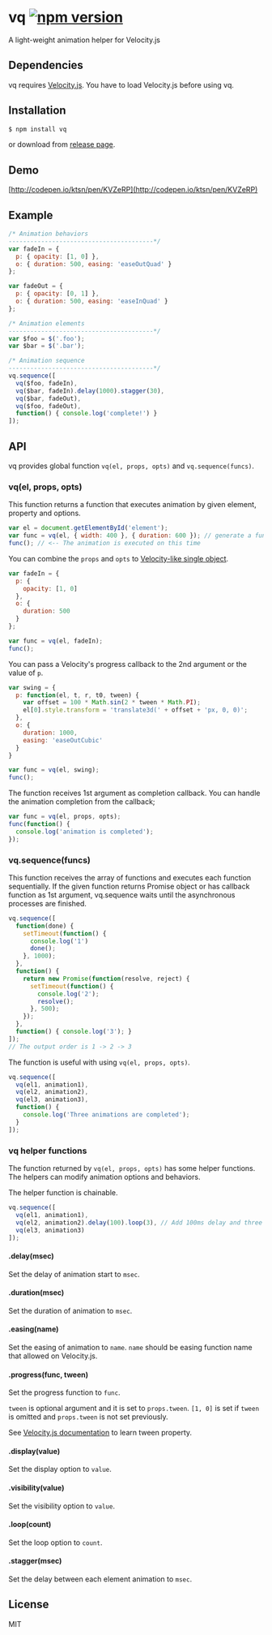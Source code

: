 # vq [![npm version](https://badge.fury.io/js/vq.svg)](https://badge.fury.io/js/vq)
A light-weight animation helper for Velocity.js

## Dependencies
vq requires [Velocity.js](http://julian.com/research/velocity/). You have to load Velocity.js before using vq.

## Installation

```sh
$ npm install vq
```

or download from [release page](https://github.com/ktsn/vq/releases).

## Demo
[http://codepen.io/ktsn/pen/KVZeRP](http://codepen.io/ktsn/pen/KVZeRP)

## Example

```js
/* Animation behaviors
----------------------------------------*/
var fadeIn = {
  p: { opacity: [1, 0] },
  o: { duration: 500, easing: 'easeOutQuad' }
};

var fadeOut = {
  p: { opacity: [0, 1] },
  o: { duration: 500, easing: 'easeInQuad' }
};

/* Animation elements
----------------------------------------*/
var $foo = $('.foo');
var $bar = $('.bar');

/* Animation sequence
----------------------------------------*/
vq.sequence([
  vq($foo, fadeIn),
  vq($bar, fadeIn).delay(1000).stagger(30),
  vq($bar, fadeOut),
  vq($foo, fadeOut),
  function() { console.log('complete!') }
]);
```

## API
vq provides global function `vq(el, props, opts)` and `vq.sequence(funcs)`.

### vq(el, props, opts)
This function returns a function that executes animation by given element, property and options.

```js
var el = document.getElementById('element');
var func = vq(el, { width: 400 }, { duration: 600 }); // generate a function
func(); // <-- The animation is executed on this time
```

You can combine the `props` and `opts` to [Velocity-like single object](http://julian.com/research/velocity/#arguments).

```js
var fadeIn = {
  p: {
    opacity: [1, 0]
  },
  o: {
    duration: 500
  }
};

var func = vq(el, fadeIn);
func();
```

You can pass a Velocity's progress callback to the 2nd argument or the value of `p`.

```js
var swing = {
  p: function(el, t, r, t0, tween) {
    var offset = 100 * Math.sin(2 * tween * Math.PI);
    el[0].style.transform = 'translate3d(' + offset + 'px, 0, 0)';
  },
  o: {
    duration: 1000,
    easing: 'easeOutCubic'
  }
}

var func = vq(el, swing);
func();
```

The function receives 1st argument as completion callback. You can handle the animation completion from the callback;

```js
var func = vq(el, props, opts);
func(function() {
  console.log('animation is completed');
});
```

### vq.sequence(funcs)
This function receives the array of functions and executes each function sequentially. If the given function returns Promise object or has callback function as 1st argument, vq.sequence waits until the asynchronous processes are finished.

```js
vq.sequence([
  function(done) {
    setTimeout(function() {
      console.log('1')
      done();
    }, 1000);
  },
  function() {
    return new Promise(function(resolve, reject) {
      setTimeout(function() {
        console.log('2');
        resolve();
      }, 500);
    });
  },
  function() { console.log('3'); }
]);
// The output order is 1 -> 2 -> 3
```

The function is useful with using `vq(el, props, opts)`.

```js
vq.sequence([
  vq(el1, animation1),
  vq(el2, animation2),
  vq(el3, animation3),
  function() {
    console.log('Three animations are completed');
  }
]);
```

### vq helper functions
The function returned by `vq(el, props, opts)` has some helper functions. The helpers can modify animation options and behaviors.

The helper function is chainable.

```js
vq.sequence([
  vq(el1, animation1),
  vq(el2, animation2).delay(100).loop(3), // Add 100ms delay and three times loop
  vq(el3, animation3)
]);
```

#### .delay(msec)
Set the delay of animation start to `msec`.

#### .duration(msec)
Set the duration of animation to `msec`.

#### .easing(name)
Set the easing of animation to `name`. `name` should be easing function name that allowed on Velocity.js.

#### .progress(func, tween)
Set the progress function to `func`.

`tween` is optional argument and it is set to `props.tween`. `[1, 0]` is set if `tween` is omitted and `props.tween` is not set previously.

See [Velocity.js documentation](http://julian.com/research/velocity/#progress) to learn tween property.

#### .display(value)
Set the display option to `value`.

#### .visibility(value)
Set the visibility option to `value`.

#### .loop(count)
Set the loop option to `count`.

#### .stagger(msec)
Set the delay between each element animation to `msec`.

## License
MIT
